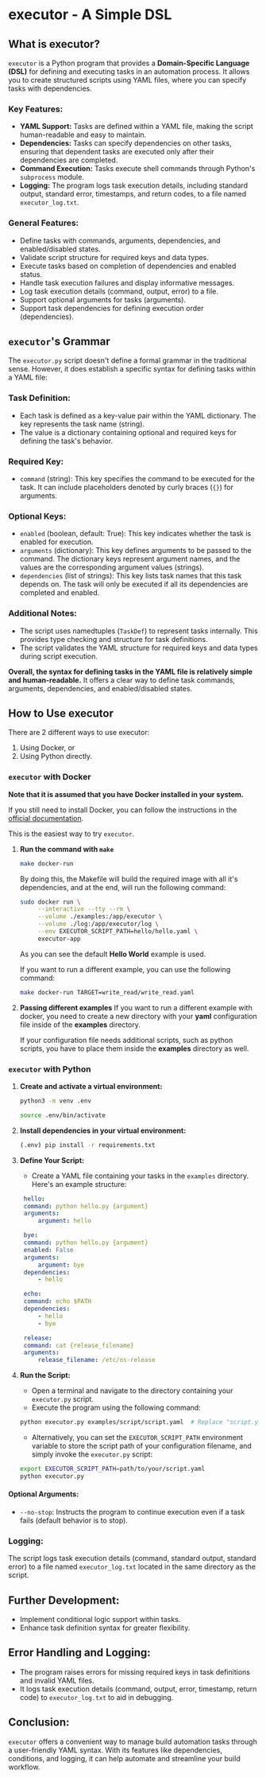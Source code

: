 # **executor - A Simple DSL**

## **What is executor?**

`executor` is a Python program that provides a **Domain-Specific Language (DSL)** for defining and executing tasks in an automation process. It allows you to create structured scripts using YAML files, where you can specify tasks with dependencies.

### **Key Features:**

- **YAML Support:** Tasks are defined within a YAML file, making the script human-readable and easy to maintain.
- **Dependencies:** Tasks can specify dependencies on other tasks, ensuring that dependent tasks are executed only after their dependencies are completed.
- **Command Execution:** Tasks execute shell commands through Python's `subprocess` module.
- **Logging:** The program logs task execution details, including standard output, standard error, timestamps, and return codes, to a file named `executor_log.txt`.

### **General Features:**

- Define tasks with commands, arguments, dependencies, and enabled/disabled states.
- Validate script structure for required keys and data types.
- Execute tasks based on completion of dependencies and enabled status.
- Handle task execution failures and display informative messages.
- Log task execution details (command, output, error) to a file.
- Support optional arguments for tasks (arguments).
- Support task dependencies for defining execution order (dependencies).

## **`executor`'s Grammar**

The `executor.py` script doesn't define a formal grammar in the traditional sense. However, it does establish a specific syntax for defining tasks within a YAML file:

### **Task Definition:**

* Each task is defined as a key-value pair within the YAML dictionary. The key represents the task name (string).
* The value is a dictionary containing optional and required keys for defining the task's behavior.

### **Required Key:**

* `command` (string): This key specifies the command to be executed for the task. It can include placeholders denoted by curly braces (`{}`) for arguments.

### **Optional Keys:**

* `enabled` (boolean, default: True): This key indicates whether the task is enabled for execution.
* `arguments` (dictionary): This key defines arguments to be passed to the command. The dictionary keys represent argument names, and the values are the corresponding argument values (strings).
* `dependencies` (list of strings): This key lists task names that this task depends on. The task will only be executed if all its dependencies are completed and enabled.

### **Additional Notes:**

* The script uses namedtuples (`TaskDef`) to represent tasks internally. This provides type checking and structure for task definitions.
* The script validates the YAML structure for required keys and data types during script execution.

**Overall, the syntax for defining tasks in the YAML file is relatively simple and human-readable.** It offers a clear way to define task commands, arguments, dependencies, and enabled/disabled states.

## **How to Use executor**

There are 2 different ways to use executor:

1. Using Docker, or
2. Using Python directly.

### `executor` with Docker

**Note that it is assumed that you have Docker installed in your system.**

If you still need to install Docker, you can follow the instructions in the [official documentation](https://docs.docker.com/engine/install/).

This is the easiest way to try `executor`.

1. **Run the command with `make`**
   ```bash
   make docker-run
   ```
   By doing this, the Makefile will build the required image with all it's dependencies, and at the end, will run the following command:
   ```bash
   sudo docker run \
        --interactive --tty --rm \
        --volume ./examples:/app/executor \
        --volume ./log:/app/executor/log \
        --env EXECUTOR_SCRIPT_PATH=hello/hello.yaml \
        executor-app
   ```
   As you can see the default **Hello World** example is used.

   If you want to run a different example, you can use the following command:
   ```bash
   make docker-run TARGET=write_read/write_read.yaml
   ```

2. **Passing different examples**
   If you want to run a different example with docker, you need to create a new directory with your **yaml** configuration file inside of the **examples** directory.

   If your configuration file needs additional scripts, such as python scripts, you have to place them inside the **examples** directory as well.

### `executor` with Python

1. **Create and activate a virtual environment:**
   ```bash
   python3 -m venv .env
   ```

   ```bash
   source .env/bin/activate
   ```

2. **Install dependencies in your virtual environment:**
    ```bash
   (.env) pip install -r requirements.txt
   ```

3. **Define Your Script:**
   - Create a YAML file containing your tasks in the `examples` directory. Here's an example structure:

   ```yaml
    hello:
    command: python hello.py {argument}
    arguments:
        argument: hello

    bye:
    command: python hello.py {argument}
    enabled: False
    arguments:
        argument: bye
    dependencies:
        - hello

    echo:
    command: echo $PATH
    dependencies:
        - hello
        - bye

    release:
    command: cat {release_filename}
    arguments:
        release_filename: /etc/os-release
   ```

4. **Run the Script:**
   - Open a terminal and navigate to the directory containing your `executor.py` script.
   - Execute the program using the following command:

   ```bash
   python executor.py examples/script/script.yaml  # Replace "script.yaml" with your actual configuration filename
   ```

   - Alternatively, you can set the `EXECUTOR_SCRIPT_PATH` environment variable to store the script path of your configuration filename, and simply invoke the `executor.py` script:

   ```bash
   export EXECUTOR_SCRIPT_PATH=path/to/your/script.yaml
   python executor.py
   ```

#### **Optional Arguments:**

- `--no-stop`: Instructs the program to continue execution even if a task fails (default behavior is to stop).

### **Logging**:

The script logs task execution details (command, standard output, standard error) to a file named `executor_log.txt` located in the same directory as the script.

## **Further Development**:

- Implement conditional logic support within tasks.
- Enhance task definition syntax for greater flexibility.

## **Error Handling and Logging:**

- The program raises errors for missing required keys in task definitions and invalid YAML files.
- It logs task execution details (command, output, error, timestamp, return code) to `executor_log.txt` to aid in debugging.

## **Conclusion:**

`executor` offers a convenient way to manage build automation tasks through a user-friendly YAML syntax. With its features like dependencies, conditions, and logging, it can help automate and streamline your build workflow.
